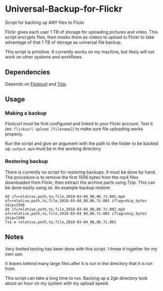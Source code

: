# Universal-Backup-for-Flickr

Script for backing up ANY files to Flickr

Flickr gives each user 1 TB of storage for uploading pictures and video. This script encrypts files, then masks them as videos to upload to Flickr to take advantage of that 1 TB of storage as universal file backup.

This script is primitive. It currently works on my machine, but likely will not work on other systems and workflows.

## Dependencies

Depends on [Flickcurl](http://librdf.org/flickcurl/) and [7zip](http://www.7-zip.org/).

## Usage

### Making a backup

Flickcurl must be first configured and linked to your Flickr account. Test it (ex: `flickcurl upload [filename]`) to make sure file uploading works properly.

Run the script and give an argument with the path to the folder to be backed up. `output.mp4` must be in the working directory.

### Restoring backup

There is currently no script for restoring backups. It must be done by hand. The procedure is to remove the first 1506 bytes from the mp4 files downloaded from Flickr, then extract the archive parts using 7zip. This can be done easily using `dd`. An example backup restore:

    dd if=relative,path,to,file,2018-03-04_08,06.7z.001.mp4 of=relative,path,to,file,2018-03-04_08,06.7z.001 iflag=skip_bytes skip=1506
    dd if=relative,path,to,file,2018-03-04_08,06.7z.002.mp4 of=relative,path,to,file,2018-03-04_08,06.7z.002 iflag=skip_bytes skip=1506
    7za e relative,path,to,file,2018-03-04_08,06.7z.001

## Notes

Very limited testing has been done with this script. I threw it together for my own use.

It leaves behind many large files after it is run in the directory that it is run from.

This script can take a long time to run. Backing up a 2gb directory took about an hour on my system with my upload speed.
